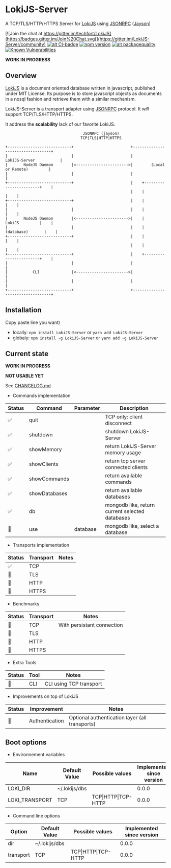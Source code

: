 # LokiJS-Server
A TCP/TLS/HTTP/HTTPS Server for [LokiJS](http://lokijs.org/) using [JSONRPC](https://www.jsonrpc.org/) ([Jayson](https://github.com/tedeh/jayson))

[![Join the chat at https://gitter.im/techfort/LokiJS](https://badges.gitter.im/Join%20Chat.svg)](https://gitter.im/LokiJS-Server/community)
[![alt CI-badge](https://travis-ci.org/franck34/LokiJS-Server.svg?branch=master)](https://travis-ci.org/franck34/LokiJS-Server)
[![npm version](https://badge.fury.io/js/lokijs-server.svg)](http://badge.fury.io/js/lokijs-server)
[![alt packagequality](http://npm.packagequality.com/shield/lokijs-server.svg)](http://packagequality.com/#?package=lokijs-server)
[![Known Vulnerabilities](https://snyk.io/test/github/franck34/LokiJS-Server/badge.svg?targetFile=package.json)](https://snyk.io/test/github/franck34/LokiJS-Server?targetFile=package.json)

**WORK IN PROGRESS**


## Overview

[LokiJS](http://lokijs.org/) is a document oriented database written in javascript, published under MIT License.
Its purpose is to store javascript objects as documents in a nosql fashion and retrieve them with a similar mechanism.

LokiJS-Server is a transport adapter using [JSONRPC](https://www.jsonrpc.org/) protocol. It *will* support TCP/TLS/HTTP/HTTPS.

It address the **scalability** lack of our favorite LokiJS.

```
                                  JSONRPC (jayson)
                                 TCP|TLS|HTTP|HTTPS

+----------------------------+                         +----------------------------------+
|                            |                         |          LokiJS-Server           |
|       NodeJS Daemon        |<----------------------->|        (Local or Remote)         |
|                            |                         |                                  |
+----------------------------+                         |    +------------------------+    |
                                                       |    |                        |    |
+----------------------------+                         |    |                        |    |
|                            |                         |    |                        |    |
|       NodeJS Daemon        |<----------------------->|    |         LokiJS         |    |
|                            |                         |    |       (database)       |    |
+----------------------------+                         |    |                        |    |
                                                       |    |                        |    |
+----------------------------+                         |    +------------------------+    |
|                            |                         |                                  |
|           CLI              |<----------------------->|                                  |
|                            |                         |                                  |
+----------------------------+                         +----------------------------------+
```

## Installation

Copy paste line you want)

* locally: ```npm install LokiJS-Server``` or ```yarn add LokiJS-Server```
* globaly: ```npm install -g LokiJS-Server``` or ```yarn add -g LokiJS-Server```


## Current state

**WORK IN PROGRESS**

**NOT USABLE YET**

See [CHANGELOG.md](/CHANGELOG.md)


* Commands implementation

| Status             | Command           | Parameter | Description                
|--------------------|-------------------|-----------|----------------------------
| :white_check_mark: | quit              |           | TCP only: client disconnect
| :white_check_mark:  | shutdown         |           | shutdown LokiJS-Server
| :white_check_mark:  | showMemory       |           | return LokiJS-Server memory usage
| :white_check_mark:  | showClients      |           | return tcp server connected clients
| :white_check_mark:  | showCommands     |           | return available commands
| :white_check_mark:  | showDatabases    |           | return available databases
| :white_check_mark:  | db               |           | mongodb like, return current selected databases
| :red_circle:        | use              | database  | mongodb like, select a database


* Transports implementation

| Status             | Transport            | Notes               
|--------------------|----------------------|--------------------------------
| :white_check_mark:  | TCP                 |
| :red_circle:       | TLS                  |
| :red_circle:       | HTTP                 |
| :red_circle:       | HTTPS                |


* Benchmarks

| Status             | Transport            | Notes               
|--------------------|----------------------|--------------------------------
| :red_circle:       | TCP                  | With persistant connection
| :red_circle:       | TLS                  |
| :red_circle:       | HTTP                 |
| :red_circle:       | HTTPS                |


* Extra Tools

| Status               | Tool               | Notes               
|--------------------|----------------------|--------------------------------
| :red_circle:       | CLI                  | CLI using TCP transport


* Improvements on top of LokiJS

| Status             | Improvement          | Notes               
|--------------------|----------------------|--------------------------------
| :red_circle:       | Authentication       | Optional authentication layer (all transports)



## Boot options

* Environnement variables

| Name   | Default Value  | Possible values | Implemented since version
|---|---|---|---|
| LOKI_DIR  | ~/.lokijs/dbs  | | 0.0.0 |
| LOKI_TRANSPORT  | TCP | TCP\|HTTP\|TCP-HTTP | 0.0.0 |

* Command line options

| Option   | Default Value  | Possible values | Implemented since version
|---|---|---|---|
| dir  | ~/.lokijs/dbs  | | 0.0.0 |
| transport  | TCP | TCP\|HTTP\|TCP-HTTP | 0.0.0 |

